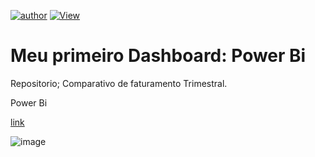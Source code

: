 [![author](https://img.shields.io/badge/Author-Elismar-red.svg)](http://www.linkedin.com/in/elismar-rodrigues1893)
[![View](https://img.shields.io/badge/PowerBi-Dashoboar-blue.svg)](https://app.powerbi.com/view?r=eyJrIjoiZWUwYjExOTEtMjllNS00MGNiLWI3NWItNTM3OTkwOTUzNjMwIiwidCI6IjE0NGM0ZGUwLWJkNTEtNDE4NS1iMTE2LWVlYTgyN2RhZjI5NyJ9&pageName=ReportSection) 

# Meu primeiro Dashboard: Power Bi
Repositorio; Comparativo de faturamento Trimestral.

Power Bi

[link](https://app.powerbi.com/view?r=eyJrIjoiZWUwYjExOTEtMjllNS00MGNiLWI3NWItNTM3OTkwOTUzNjMwIiwidCI6IjE0NGM0ZGUwLWJkNTEtNDE4NS1iMTE2LWVlYTgyN2RhZjI5NyJ9&pageName=ReportSection)

![image](https://github.com/Elismar93/rep_teste/assets/142108830/b70342f9-9d7b-4e78-83fe-a11039e4de72)




